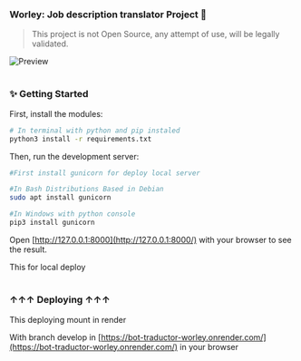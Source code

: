 ### Worley: Job description translator Project 🤖
>  This project is not Open Source, any attempt of use, will be legally validated.

![Preview](https://i.imgur.com/YfCw6XR.png)

<!-- <p align="center">
  <p align="center">☆*: .｡. o(≧▽≦)o .｡.:*☆<br/>
  <img src="https://app.codacy.com/project/badge/Grade/1762453f0238457b8d8bc3be45a83143"/>
  <img src="https://api.netlify.com/api/v1/badges/43977a6e-108e-4420-aa3d-13417cf73d5f/deploy-status"/>
  </p>
</p> -->

#

### ✨ Getting Started

First, install the modules:

```bash
# In terminal with python and pip instaled
python3 install -r requirements.txt
```

Then, run the development server:
```bash
#First install gunicorn for deploy local server

#In Bash Distributions Based in Debian
sudo apt install gunicorn

#In Windows with python console
pip3 install gunicorn
```

Open [http://127.0.0.1:8000](http://127.0.0.1:8000/) with your browser to see the result.

This for local deploy

#

### ↑↑↑ Deploying ↑↑↑

This deploying mount in render

With branch develop in [https://bot-traductor-worley.onrender.com/](https://bot-traductor-worley.onrender.com/) in your browser

#
